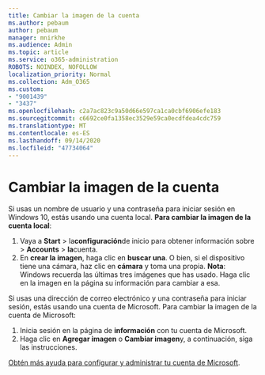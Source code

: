 ```yaml
---
title: Cambiar la imagen de la cuenta
ms.author: pebaum
author: pebaum
manager: mnirkhe
ms.audience: Admin
ms.topic: article
ms.service: o365-administration
ROBOTS: NOINDEX, NOFOLLOW
localization_priority: Normal
ms.collection: Adm_O365
ms.custom:
- "9001439"
- "3437"
ms.openlocfilehash: c2a7ac823c9a50d66e597ca1ca0cbf6906efe183
ms.sourcegitcommit: c6692ce0fa1358ec3529e59ca0ecdfdea4cdc759
ms.translationtype: MT
ms.contentlocale: es-ES
ms.lasthandoff: 09/14/2020
ms.locfileid: "47734064"
---
```

# <a name="change-account-picture"></a>Cambiar la imagen de la cuenta

Si usas un nombre de usuario y una contraseña para iniciar sesión en Windows 10, estás usando una cuenta local. **Para cambiar la imagen de la cuenta local**:

1. Vaya a **Start**  >  la**configuración**de inicio para obtener información sobre  >  **Accounts**  >  **la**cuenta.
2. En **crear la imagen**, haga clic en **buscar una**. O bien, si el dispositivo tiene una cámara, haz clic en **cámara** y toma una propia. 
    **Nota**: Windows recuerda las últimas tres imágenes que has usado. Haga clic en la imagen en la página su información para cambiar a esa.

Si usas una dirección de correo electrónico y una contraseña para iniciar sesión, estás usando una cuenta de Microsoft. Para cambiar la imagen de la cuenta de Microsoft:

1. Inicia sesión en la página de **información** con tu cuenta de Microsoft.
2. Haga clic en **Agregar imagen** o **Cambiar imagen**y, a continuación, siga las instrucciones.

[Obtén más ayuda para configurar y administrar tu cuenta de Microsoft](https://support.microsoft.com/products/microsoft-account?category=manage-account).
